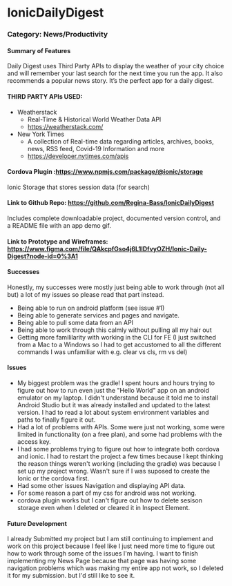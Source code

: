 # IonicDailyDigest


### Category: News/Productivity

#### Summary of Features
Daily Digest uses Third Party APIs to display the weather of your city choice and will remember your last search for the next time you run the app. It also recommends a popular news story. It’s the perfect app for a daily digest.

#### THIRD PARTY APIs USED: 
- Weatherstack
    - Real-Time & Historical World Weather Data API
    - https://weatherstack.com/
- New York Times
    - A collection of Real-time data regarding articles, archives, books, news, RSS feed, Covid-19 Information and more 
    - https://developer.nytimes.com/apis

#### Cordova Plugin :https://www.npmjs.com/package/@ionic/storage
Ionic Storage that stores session data (for search)

#### Link to Github Repo: https://github.com/Regina-Bass/IonicDailyDigest
Includes complete downloadable project, documented version control, and a README file with an app demo gif.

#### Link to Prototype and Wireframes: https://www.figma.com/file/QAkcpfGso4j6L1lDfvyOZH/Ionic-Daily-Digest?node-id=0%3A1

#### Successes
Honestly, my successes were mostly just being able to work through (not all but) a lot of my issues so please read that part instead.
 - Being able to run on android platform (see issue #1)
 - Being able to generate services and pages and navigate.
 - Being able to pull some data from an API
 - Being able to work through this calmly without pulling all my hair out
 - Getting more famililarity with working in the CLI for FE (I just switched from a Mac to a Windows so I had to get accustomed to all the different commands I was unfamiliar with e.g. clear vs cls, rm vs del)

#### Issues
 - My biggest problem was the gradle! I spent hours and hours trying to figure out how to run even just the "Hello World" app on an android emulator on my laptop. I didn't understand because it told me to install Android Studio but it was already installed and updated to the latest version. I had to read a lot about system environment variables and paths to finally figure it out.
 - Had a lot of problems with APIs. Some were just not working, some were limited in functionality (on a free plan), and some had problems with the access key. 
 - I had some problems trying to figure out how to integrate both cordova and ionic. I had to restart the project a few times because I kept thinking the reason things weren't working (including the gradle) was because I set up my project wrong. Wasn't sure if I was suposed to create the Ionic or the cordova first.
 - Had some other issues Navigation and displaying API data.
 - For some reason a part of my css for android was not working.
 - cordova plugin works but I can't figure out how to delete sesison storage even when I deleted or cleared it in Inspect Element.

#### Future Development
I already Submitted my project but I am still continuing to implement and work on this project because I feel like I just need more time to figure out how to work through some of the issues I'm having. I want to finish implementing my News Page because that page was having some navigation problems which was making my entire app not work, so I deleted it for my submission. but I'd still like to see it.

